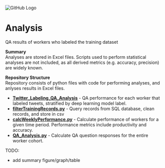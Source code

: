 ![GitHub Logo](/Images/Matching.jpg )

# Analysis
QA results of workers who labeled the training dataset

**Summary** <br>
Analyses are stored in Excel files. Scripts used to perform statistical analyses are not included, as all derived metrics (e.g. accuracy, precision) are widely known.

**Repository Structure** <br>
Repository consists of python files with code for performing analyses, and anlyses results in Excel files.

- **[Twitter_Labeling_QA_Analysis](https://github.com/larkinandy/ChildrensHealthSocialMediaASP3IRE/blob/main/deep_learning/create_training_dataset/analysis/Twitter_Labeling_QA_Analysis.xlsx)** - QA performance for each worker that labeled tweets, stratified by deep learning model label.<br>
- **[filterTrainingRecords.py](https://github.com/larkinandy/ChildrensHealthSocialMediaASP3IRE/blob/main/deep_learning/create_training_dataset/analysis/filterTrainingRecords.py)** - Query records from SQL database, clean records, and store in csv <br>
- **[calcWeeklyPerformance.py](https://github.com/larkinandy/ChildrensHealthSocialMediaASP3IRE/blob/main/deep_learning/create_training_dataset/analysis/calcWeeklyPerformance.py)** - Calculate performance of workers for a given time period. Performance metrics include productivity and accuracy.  <br>
- **[QA_Analysis.py](https://github.com/larkinandy/ChildrensHealthSocialMediaASP3IRE/blob/main/deep_learning/create_training_dataset/analysis/QA_Analysis.py)** - Calculate QA question responses for the entire worker cohort. <br>

TODO:
- add summary figure/graph/table
